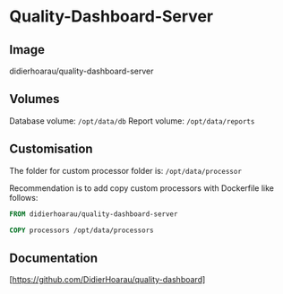 # Quality-Dashboard-Server

## Image

didierhoarau/quality-dashboard-server

## Volumes

Database volume: `/opt/data/db`
Report volume: `/opt/data/reports`

## Customisation

The folder for custom processor folder is: `/opt/data/processor`

Recommendation is to add copy custom processors with Dockerfile like follows:

```Dockerfile
FROM didierhoarau/quality-dashboard-server

COPY processors /opt/data/processors
```

## Documentation

[https://github.com/DidierHoarau/quality-dashboard]
